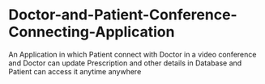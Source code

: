 # Doctor-and-Patient-Conference-Connecting-Application
An Application in which Patient connect with Doctor in a video conference and Doctor can update Prescription and other details in Database and Patient can access it anytime anywhere
